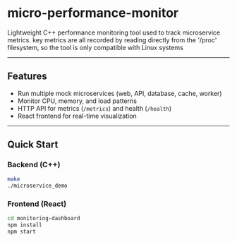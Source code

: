 # micro-performance-monitor
Lightweight C++ performance monitoring tool used to track microservice metrics.
key metrics are all recorded by reading directly from the '/proc' filesystem, so the tool is only compatible with Linux systems

---

## Features

- Run multiple mock microservices (web, API, database, cache, worker)  
- Monitor CPU, memory, and load patterns  
- HTTP API for metrics (`/metrics`) and health (`/health`)  
- React frontend for real-time visualization  

---

## Quick Start

### Backend (C++)
```bash
make
./microservice_demo
```
### Frontend (React)
```bash
cd monitoring-dashboard
npm install
npm start
```
